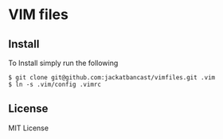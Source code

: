 VIM files
=========


Install
-------

To Install simply run the following

    $ git clone git@github.com:jackatbancast/vimfiles.git .vim
    $ ln -s .vim/config .vimrc 


License
-------

MIT License
